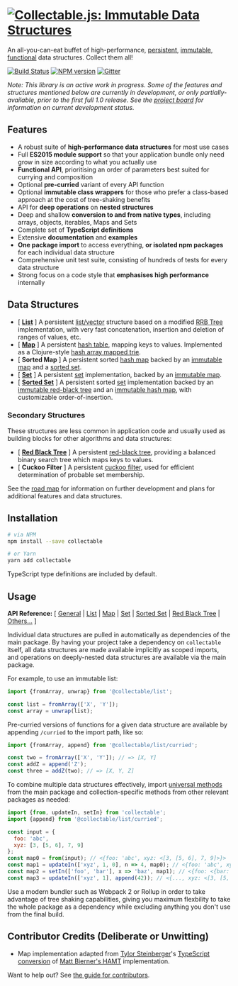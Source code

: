 # [![Collectable.js: Immutable Data Structures](https://github.com/frptools/collectable/raw/master/.assets/logo.png)](https://github.com/frptools/collectable)

An all-you-can-eat buffet of high-performance, [persistent](https://en.wikipedia.org/wiki/Persistent_data_structure), [immutable](https://en.wikipedia.org/wiki/Immutable_object), [functional](https://en.wikipedia.org/wiki/Functional_programming) data structures. Collect them all!

[![Build Status](https://travis-ci.org/frptools/collectable.svg?branch=master)](https://travis-ci.org/frptools/collectable)
[![NPM version](https://badge.fury.io/js/collectable.svg)](http://badge.fury.io/js/collectable)
[![Gitter](https://badges.gitter.im/gitterHQ/gitter.svg)](https://gitter.im/FRPTools/Lobby)

_Note: This library is an active work in progress. Some of the features and structures mentioned below are currently in development, or only partially-available, prior to the first full 1.0 release. See the [project board](https://github.com/frptools/collectable/projects) for information on current development status._

## Features

- A robust suite of **high-performance data structures** for most use cases
- Full **ES2015 module support** so that your application bundle only need grow in size according to what you actually use
- **Functional API**, prioritising an order of parameters best suited for currying and composition
- Optional **pre-curried** variant of every API function
- Optional **immutable class wrappers** for those who prefer a class-based approach at the cost of tree-shaking benefits
- API for **deep operations** on **nested structures**
- Deep and shallow **conversion to and from native types**, including arrays, objects, iterables, Maps and Sets
- Complete set of **TypeScript definitions**
- Extensive **documentation** and **examples**
- **One package import** to access everything, **or isolated npm packages** for each individual data structure
- Comprehensive unit test suite, consisting of hundreds of tests for every data structure
- Strong focus on a code style that **emphasises high performance** internally

## Data Structures

- [ **[List](/packages/list#collectablejs-immutable-list)** ] A persistent [list/vector](https://en.wikipedia.org/wiki/List_(abstract_data_type)) structure based on a modified [RRB Tree](https://infoscience.epfl.ch/record/169879/files/RMTrees.pdf) implementation, with very fast concatenation, insertion and deletion of ranges of values, etc.
- [ **[Map](/packages/map#collectablejs-immutable-map)** ] A persistent [hash table](https://en.wikipedia.org/wiki/Associative_array), mapping keys to values. Implemented as a Clojure-style [hash array mapped trie](https://en.wikipedia.org/wiki/Hash_array_mapped_trie).
- [ **Sorted Map** ] A persistent sorted [hash map](https://en.wikipedia.org/wiki/Associative_array) backed by an [immutable map](/packages/red-black-tree#collectablejs-immutable-map) and a [sorted set](/packages/red-black-tree#collectablejs-immutable-sorted-set).
- [ **[Set](/packages/set#collectablejs-immutable-set)** ] A persistent [set](https://en.wikipedia.org/wiki/Set_(abstract_data_type)) implementation, backed by an [immutable map](/packages/map#collectablejs-immutable-map).
- [ **[Sorted Set](/packages/sorted-set#collectablejs-immutable-sorted-set)** ] A persistent sorted [set](https://en.wikipedia.org/wiki/Set_(abstract_data_type)) implementation backed by an [immutable red-black tree](/packages/red-black-tree#collectablejs-immutable-red-black-tree) and an [immutable hash map](https://en.wikipedia.org/wiki/Associative_array), with customizable order-of-insertion.

### Secondary Structures

These structures are less common in application code and usually used as building blocks for other algorithms and data structures:

- [ **[Red Black Tree](/packages/red-black-tree#collectablejs-immutable-red-black-tree)** ] A persistent [red-black tree](https://en.wikipedia.org/wiki/Red%E2%80%93black_tree), providing a balanced binary search tree which maps keys to values.
- [ **Cuckoo Filter** ] A persistent [cuckoo filter](https://www.cs.cmu.edu/~dga/papers/cuckoo-conext2014.pdf), used for efficient determination of probable set membership.

See the [road map](https://github.com/frptools/collectable/wiki) for information on further development and plans for additional features and data structures.

## Installation

```bash
# via NPM
npm install --save collectable

# or Yarn
yarn add collectable
```

TypeScript type definitions are included by default.

## Usage

**API Reference:**
[ [General](/docs/index.md#collectablejs-general-api)
| [List](/packages/list#collectablejs-immutable-list)
| [Map](/packages/map#collectablejs-immutable-map)
| [Set](/packages/set#collectablejs-immutable-set)
| [Sorted Set](/packages/sorted-set#collectablejs-immutable-sorted-set)
| [Red Black Tree](/packages/red-black-tree#collectablejs-immutable-red-black-tree)
| [Others...](https://github.com/frptools/collectable/wiki) ]

Individual data structures are pulled in automatically as dependencies of the main package. By having your project take a dependency on `collectable` itself, all data structures are made available implicitly as scoped imports, and operations on deeply-nested data structures are available via the main package.

For example, to use an immutable list:

```js
import {fromArray, unwrap} from '@collectable/list';

const list = fromArray(['X', 'Y']);
const array = unwrap(list);
```

Pre-curried versions of functions for a given data structure are available by appending `/curried` to the import path, like so:

```ts
import {fromArray, append} from '@collectable/list/curried';

const two = fromArray(['X', 'Y']); // => [X, Y]
const addZ = append('Z');
const three = addZ(two); // => [X, Y, Z]
```

To combine multiple data structures effectively, import [universal methods](/docs/index.md) from the main package and collection-specific methods from other relevant packages as needed:

```js
import {from, updateIn, setIn} from 'collectable';
import {append} from '@collectable/list/curried';

const input = {
  foo: 'abc',
  xyz: [3, [5, 6], 7, 9]
};
const map0 = from(input); // <{foo: 'abc', xyz: <[3, [5, 6], 7, 9]>}>
const map1 = updateIn(['xyz', 1, 0], n => 4, map0); // <{foo: 'abc', xyz: <[3, [4, 6], 7, 9]>}>
const map2 = setIn(['foo', 'bar'], x => 'baz', map1); // <{foo: <{bar: 'baz'}>, xyz: ...>
const map3 = updateIn(['xyz', 1], append(42)); // <{..., xyz: <[3, [5, 6, 42], 7, 9]>}>
```

Use a modern bundler such as Webpack 2 or Rollup in order to take advantage of tree shaking capabilities, giving you maximum flexbility to take the whole package as a dependency while excluding anything you don't use from the final build.

## Contributor Credits (Deliberate or Unwitting)

- Map implementation adapted from [Tylor Steinberger](https://github.com/TylorS)'s [TypeScript conversion](https://github.com/TylorS/typed-hashmap) of [Matt Bierner's HAMT](https://github.com/mattbierner/hamt_plus) implementation.

Want to help out? See [the guide for contributors](CONTRIBUTING.md).
